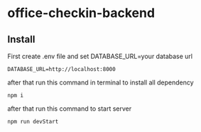 # office-checkin-backend

## Install

First create .env file and set DATABASE_URL=your database url
```
DATABASE_URL=http://localhost:8000
```

after that run this command in terminal to install all dependency
```
npm i
```
after that run this command to start server
```
npm run devStart
```
